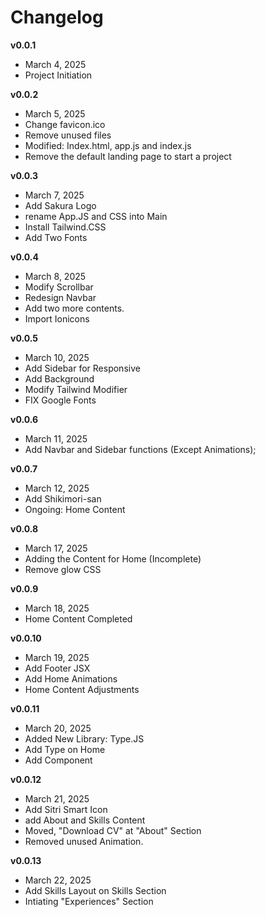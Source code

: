 # Changelog

**v0.0.1**
- March 4, 2025
- Project Initiation

**v0.0.2**
- March 5, 2025
- Change favicon.ico
- Remove unused files
- Modified: Index.html, app.js and index.js
- Remove the default landing page to start a project

**v0.0.3**
- March 7, 2025
- Add Sakura Logo
- rename App.JS and CSS into Main
- Install Tailwind.CSS
- Add Two Fonts

**v0.0.4**
- March 8, 2025
- Modify Scrollbar
- Redesign Navbar
- Add two more contents.
- Import Ionicons

**v0.0.5**
- March 10, 2025
- Add Sidebar for Responsive
- Add Background
- Modify Tailwind Modifier
- FIX Google Fonts

**v0.0.6**
- March 11, 2025
- Add Navbar and Sidebar functions (Except Animations);

**v0.0.7**
- March 12, 2025
- Add Shikimori-san
- Ongoing: Home Content

**v0.0.8**
- March 17, 2025
- Adding the Content for Home (Incomplete)
- Remove glow CSS

**v0.0.9**
- March 18, 2025
- Home Content Completed

**v0.0.10**
- March 19, 2025
- Add Footer JSX
- Add Home Animations
- Home Content Adjustments

**v0.0.11**
- March 20, 2025
- Added New Library: Type.JS
- Add Type on Home
- Add Component
  
**v0.0.12**
- March 21, 2025
- Add Sitri Smart Icon
- add About and Skills Content
- Moved, "Download CV" at "About" Section
- Removed unused Animation.

**v0.0.13**
- March 22, 2025
- Add Skills Layout on Skills Section
- Intiating "Experiences" Section